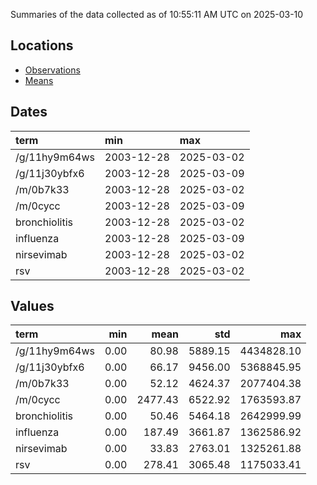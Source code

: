 Summaries of the data collected as of 10:55:11 AM UTC on 2025-03-10

## Locations

* [Observations](https://github.com/DISSC-yale/gtrends_collection/blob/main/summaries/observations.csv)
* [Means](https://github.com/DISSC-yale/gtrends_collection/blob/main/summaries/means.csv)

## Dates

| term          | min        | max        |
|:--------------|:-----------|:-----------|
| /g/11hy9m64ws | 2003-12-28 | 2025-03-02 |
| /g/11j30ybfx6 | 2003-12-28 | 2025-03-09 |
| /m/0b7k33     | 2003-12-28 | 2025-03-02 |
| /m/0cycc      | 2003-12-28 | 2025-03-09 |
| bronchiolitis | 2003-12-28 | 2025-03-02 |
| influenza     | 2003-12-28 | 2025-03-09 |
| nirsevimab    | 2003-12-28 | 2025-03-02 |
| rsv           | 2003-12-28 | 2025-03-02 |

## Values

| term          |   min |    mean |     std |        max |
|:--------------|------:|--------:|--------:|-----------:|
| /g/11hy9m64ws |  0.00 |   80.98 | 5889.15 | 4434828.10 |
| /g/11j30ybfx6 |  0.00 |   66.17 | 9456.00 | 5368845.95 |
| /m/0b7k33     |  0.00 |   52.12 | 4624.37 | 2077404.38 |
| /m/0cycc      |  0.00 | 2477.43 | 6522.92 | 1763593.87 |
| bronchiolitis |  0.00 |   50.46 | 5464.18 | 2642999.99 |
| influenza     |  0.00 |  187.49 | 3661.87 | 1362586.92 |
| nirsevimab    |  0.00 |   33.83 | 2763.01 | 1325261.88 |
| rsv           |  0.00 |  278.41 | 3065.48 | 1175033.41 |
